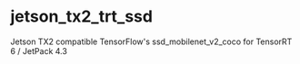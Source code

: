 # jetson_tx2_trt_ssd
Jetson TX2 compatible TensorFlow's ssd_mobilenet_v2_coco for TensorRT 6 / JetPack 4.3
